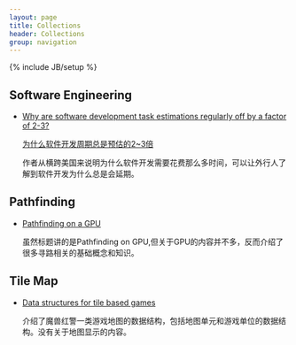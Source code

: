 ```yaml
---
layout: page
title: Collections
header: Collections
group: navigation
---
```

{% include JB/setup %}

## Software Engineering 

- [Why are software development task estimations regularly off by a factor of 2-3?](https://www.quora.com/Engineering-Management/Why-are-software-development-task-estimations-regularly-off-by-a-factor-of-2-3/answer/Michael-Wolfe)
    
    [为什么软件开发周期总是预估的2~3倍](http://www.cnbeta.com/articles/244989.htm)
    
    作者从横跨美国来说明为什么软件开发需要花费那么多时间，可以让外行人了解到软件开发为什么总是会延期。

## Pathfinding

- [Pathfinding on a GPU](http://computer-graphics.se/cuda-kurs/pres/AnjaJ_CUDAPresentation.pdf)
    
    虽然标题讲的是Pathfinding on GPU,但关于GPU的内容并不多，反而介绍了很多寻路相关的基础概念和知识。

## Tile Map

- [Data structures for tile based games](http://archive.gamedev.net/archive/reference/programming/features/arttilebase/page2.html)

    介绍了魔兽红警一类游戏地图的数据结构，包括地图单元和游戏单位的数据结构。没有关于地图显示的内容。

    
    